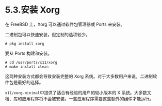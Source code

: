 # 5.3.安装 Xorg  
  
在 FreeBSD 上，Xorg 可以通过软件包管理器或 Ports 来安装。  

二进制包可以快速安装，但定制的选项较少。  
  
    # pkg install xorg  
  
要从 Ports 构建和安装。  
  
    # cd /usr/ports/x11/xorg
    # make install clean  
  
这两种安装方式都会导致安装完整的 Xorg 系统。对于大多数用户来说，二进制软件包是最好的选择。  
  
`x11/xorg-minimal`中提供了适合有经验的用户的较小版本的 X 系统。大多数文档、库和应用程序将不会被安装。一些应用程序需要这些额外的组件才能运行。  
